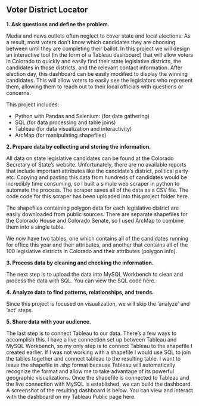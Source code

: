 Voter District Locator
---

**1. Ask questions and define the problem.**

Media and news outlets often neglect to cover state and local elections. As a result, most voters don’t know which candidates they are choosing between until they are completing their ballot. In this project we will design an interactive tool (in the form of a Tableau dashboard) that will allow voters in Colorado to quickly and easily find their state legislative districts, the candidates in those districts, and the relevant contact information. After election day, this dashboard can be easily modified to display the winning candidates. This will allow voters to easily see the legislators who represent them, allowing them to reach out to their local officials with questions or concerns.

This project includes:

- Python with Pandas and Selenium: (for data gathering)
- SQL (for data processing and table joins)
- Tableau (for data visualization and interactivity)
- ArcMap (for manipulating shapefiles)

**2. Prepare data by collecting and storing the information.**

All data on state legislative candidates can be found at the Colorado Secretary of State’s website. Unfortunately, there are no available reports that include important attributes like the candidate’s district, political party etc. Copying and pasting this data from hundreds of candidates would be incredibly time consuming, so I built a simple web scraper in python to automate the process. The scraper saves all of the data as a CSV file. The code code for this scraper has been uploaded into this project folder here.

The shapefiles containing polygon data for each legislative district are easily downloaded from public sources. There are separate shapefiles for the Colorado House and Colorado Senate, so I used ArcMap to combine them into a single table.

We now have two tables, one which contains all of the candidates running for office this year and their attributes, and another that contains all of the 100 legislative districts in Colorado and their attributes (polygon info).

**3. Process data by cleaning and checking the information.**

The next step is to upload the data into MySQL Workbench to clean and process the data with SQL. You can view the SQL code here.

**4. Analyze data to find patterns, relationships, and trends.**

Since this project is focused on visualization, we will skip the ‘analyze’ and ‘act’ steps.

**5. Share data with your audience.**

The last step is to connect Tableau to our data. There’s a few ways to accomplish this. I have a live connection set up between Tableau and MySQL Workbench, so my only step is to connect Tableau to the shapefile I created earlier. If I was not working with a shapefile I would use SQL to join the tables together and connect tableau to the resulting table. I want to leave the shapefile in .shp format because Tableau will automatically recognize the format and allow me to take advantage of its powerful geographic visualizations. Once the shapefile is connected to Tableau and the live connection with MySQL is established, we can build the dashboard. A screenshot of the resulting dashboard is below. You can view and interact with the dashboard on my Tableau Public page here.

